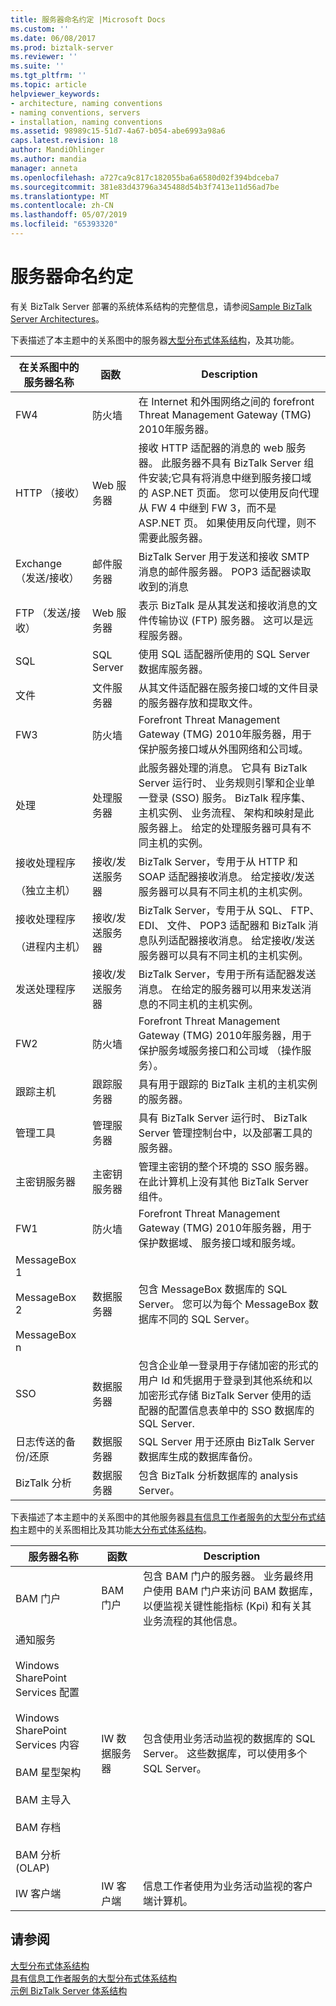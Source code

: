 ```yaml
---
title: 服务器命名约定 |Microsoft Docs
ms.custom: ''
ms.date: 06/08/2017
ms.prod: biztalk-server
ms.reviewer: ''
ms.suite: ''
ms.tgt_pltfrm: ''
ms.topic: article
helpviewer_keywords:
- architecture, naming conventions
- naming conventions, servers
- installation, naming conventions
ms.assetid: 98989c15-51d7-4a67-b054-abe6993a98a6
caps.latest.revision: 18
author: MandiOhlinger
ms.author: mandia
manager: anneta
ms.openlocfilehash: a727ca9c817c182055ba6a6580d02f394bdceba7
ms.sourcegitcommit: 381e83d43796a345488d54b3f7413e11d56ad7be
ms.translationtype: MT
ms.contentlocale: zh-CN
ms.lasthandoff: 05/07/2019
ms.locfileid: "65393320"
---
```

# <a name="server-naming-conventions"></a>服务器命名约定
有关 BizTalk Server 部署的系统体系结构的完整信息，请参阅[Sample BizTalk Server Architectures](../core/sample-biztalk-server-architectures.md)。  
  
 下表描述了本主题中的关系图中的服务器[大型分布式体系结构](../core/large-distributed-architecture.md)，及其功能。  
  
|在关系图中的服务器名称|函数|Description|  
|----------------------------|--------------|-----------------|  
|FW4|防火墙|在 Internet 和外围网络之间的 forefront Threat Management Gateway (TMG) 2010年服务器。|  
|HTTP （接收）|Web 服务器|接收 HTTP 适配器的消息的 web 服务器。 此服务器不具有 BizTalk Server 组件安装;它具有将消息中继到服务接口域的 ASP.NET 页面。 您可以使用反向代理从 FW 4 中继到 FW 3，而不是 ASP.NET 页。 如果使用反向代理，则不需要此服务器。|  
|Exchange （发送/接收）|邮件服务器|BizTalk Server 用于发送和接收 SMTP 消息的邮件服务器。 POP3 适配器读取收到的消息|  
|FTP （发送/接收）|Web 服务器|表示 BizTalk 是从其发送和接收消息的文件传输协议 (FTP) 服务器。 这可以是远程服务器。|  
|SQL|SQL Server|使用 SQL 适配器所使用的 SQL Server 数据库服务器。|  
|文件|文件服务器|从其文件适配器在服务接口域的文件目录的服务器存放和提取文件。|  
|FW3|防火墙|Forefront Threat Management Gateway (TMG) 2010年服务器，用于保护服务接口域从外围网络和公司域。|  
|处理|处理服务器|此服务器处理的消息。 它具有 BizTalk Server 运行时、 业务规则引擎和企业单一登录 (SSO) 服务。 BizTalk 程序集、 主机实例、 业务流程、 架构和映射是此服务器上。 给定的处理服务器可具有不同主机的实例。|  
|接收处理程序<br /><br /> （独立主机）|接收/发送服务器|BizTalk Server，专用于从 HTTP 和 SOAP 适配器接收消息。 给定接收/发送服务器可以具有不同主机的主机实例。|  
|接收处理程序<br /><br /> （进程内主机）|接收/发送服务器|BizTalk Server，专用于从 SQL、 FTP、 EDI、 文件、 POP3 适配器和 BizTalk 消息队列适配器接收消息。 给定接收/发送服务器可以具有不同主机的主机实例。|  
|发送处理程序|接收/发送服务器|BizTalk Server，专用于所有适配器发送消息。 在给定的服务器可以用来发送消息的不同主机的主机实例。|  
|FW2|防火墙|Forefront Threat Management Gateway (TMG) 2010年服务器，用于保护服务域服务接口和公司域 （操作服务）。|  
|跟踪主机|跟踪服务器|具有用于跟踪的 BizTalk 主机的主机实例的服务器。|  
|管理工具|管理服务器|具有 BizTalk Server 运行时、 BizTalk Server 管理控制台中，以及部署工具的服务器。|  
|主密钥服务器|主密钥服务器|管理主密钥的整个环境的 SSO 服务器。 在此计算机上没有其他 BizTalk Server 组件。|  
|FW1|防火墙|Forefront Threat Management Gateway (TMG) 2010年服务器，用于保护数据域、 服务接口域和服务域。|  
|MessageBox 1<br /><br /> MessageBox 2<br /><br /> MessageBox n|数据服务器|包含 MessageBox 数据库的 SQL Server。 您可以为每个 MessageBox 数据库不同的 SQL Server。|  
|SSO|数据服务器|包含企业单一登录用于存储加密的形式的用户 Id 和凭据用于登录到其他系统和以加密形式存储 BizTalk Server 使用的适配器的配置信息表单中的 SSO 数据库的 SQL Server.|  
|日志传送的备份/还原|数据服务器|SQL Server 用于还原由 BizTalk Server 数据库生成的数据库备份。|  
|BizTalk 分析|数据服务器|包含 BizTalk 分析数据库的 analysis Server。|  
  
 下表描述了本主题中的关系图中的其他服务器[具有信息工作者服务的大型分布式结构](../core/large-distributed-architecture-with-information-worker-services.md)主题中的关系图相比及其功能[大分布式体系结构](../core/large-distributed-architecture.md)。  
  
|服务器名称|函数|Description|  
|-----------------|--------------|-----------------|  
|BAM 门户|BAM 门户|包含 BAM 门户的服务器。 业务最终用户使用 BAM 门户来访问 BAM 数据库，以便监视关键性能指标 (Kpi) 和有关其业务流程的其他信息。|  
|通知服务<br /><br /> Windows SharePoint Services 配置<br /><br /> Windows SharePoint Services 内容<br /><br /> BAM 星型架构<br /><br /> BAM 主导入<br /><br /> BAM 存档<br /><br /> BAM 分析 (OLAP)|IW 数据服务器|包含使用业务活动监视的数据库的 SQL Server。 这些数据库，可以使用多个 SQL Server。|  
|IW 客户端|IW 客户端|信息工作者使用为业务活动监视的客户端计算机。|  
  
## <a name="see-also"></a>请参阅  
 [大型分布式体系结构](../core/large-distributed-architecture.md)   
 [具有信息工作者服务的大型分布式体系结构](../core/large-distributed-architecture-with-information-worker-services.md)   
 [示例 BizTalk Server 体系结构](../core/sample-biztalk-server-architectures.md)